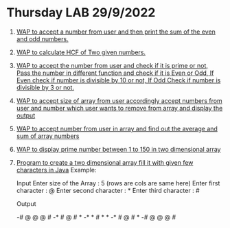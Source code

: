 # Thursday LAB 29/9/2022
1. [WAP to accept a number from user and then print the sum of the even and odd numbers.](https://github.com/DhruvBhirud/javaThursdayLab/blob/main/02.LEC.29.9.2022/sumOfEvenOdd.java)
2. [WAP to calculate HCF of Two given numbers.](https://github.com/DhruvBhirud/javaThursdayLab/blob/main/02.LEC.29.9.2022/hcfOfTwoNo.java)
3. [WAP to accept the number from user and check if it is prime or not, Pass the number in different function and check if it is Even or Odd, If Even check if number is divisible by 10 or not, If Odd Check if number is divisible by 3 or not.]()
4. [WAP to accept size of array from user accordingly accept numbers from user and number which user wants to remove from array and display the output]()
5. [WAP to accept number from user in array and find out the average and sum of array numbers]()
6. [WAP to display prime number between 1 to 150 in two dimensional array]()
7. [Program to create a two dimensional array fill it with given few characters in Java]()
    Example:

    Input
    Enter size of the Array : 5 (rows are cols are same here)
    Enter first character : @
    Enter second character : *
    Enter third character : #

    Output

    -# @ @ @ # 
    -* # @ # * 
    -* * # * * 
    -* # @ # * 
    -# @ @ @ #